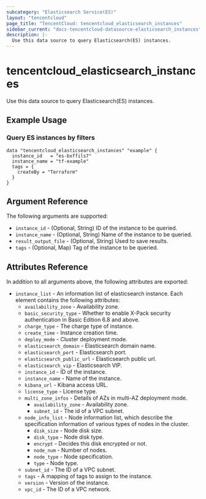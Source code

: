 ```yaml
---
subcategory: "Elasticsearch Service(ES)"
layout: "tencentcloud"
page_title: "TencentCloud: tencentcloud_elasticsearch_instances"
sidebar_current: "docs-tencentcloud-datasource-elasticsearch_instances"
description: |-
  Use this data source to query Elasticsearch(ES) instances.
---
```


# tencentcloud_elasticsearch_instances

Use this data source to query Elasticsearch(ES) instances.

## Example Usage

### Query ES instances by filters

```hcl
data "tencentcloud_elasticsearch_instances" "example" {
  instance_id   = "es-bxffils7"
  instance_name = "tf-example"
  tags = {
    createBy = "Terraform"
  }
}
```

## Argument Reference

The following arguments are supported:

* `instance_id` - (Optional, String) ID of the instance to be queried.
* `instance_name` - (Optional, String) Name of the instance to be queried.
* `result_output_file` - (Optional, String) Used to save results.
* `tags` - (Optional, Map) Tag of the instance to be queried.

## Attributes Reference

In addition to all arguments above, the following attributes are exported:

* `instance_list` - An information list of elasticsearch instance. Each element contains the following attributes:
  * `availability_zone` - Availability zone.
  * `basic_security_type` - Whether to enable X-Pack security authentication in Basic Edition 6.8 and above.
  * `charge_type` - The charge type of instance.
  * `create_time` - Instance creation time.
  * `deploy_mode` - Cluster deployment mode.
  * `elasticsearch_domain` - Elasticsearch domain name.
  * `elasticsearch_port` - Elasticsearch port.
  * `elasticsearch_public_url` - Elasticsearch public url.
  * `elasticsearch_vip` - Elasticsearch VIP.
  * `instance_id` - ID of the instance.
  * `instance_name` - Name of the instance.
  * `kibana_url` - Kibana access URL.
  * `license_type` - License type.
  * `multi_zone_infos` - Details of AZs in multi-AZ deployment mode.
    * `availability_zone` - Availability zone.
    * `subnet_id` - The id of a VPC subnet.
  * `node_info_list` - Node information list, which describe the specification information of various types of nodes in the cluster.
    * `disk_size` - Node disk size.
    * `disk_type` - Node disk type.
    * `encrypt` - Decides this disk encrypted or not.
    * `node_num` - Number of nodes.
    * `node_type` - Node specification.
    * `type` - Node type.
  * `subnet_id` - The ID of a VPC subnet.
  * `tags` - A mapping of tags to assign to the instance.
  * `version` - Version of the instance.
  * `vpc_id` - The ID of a VPC network.


